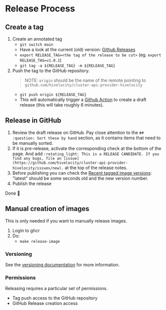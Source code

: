 # Release Process

## Create a tag

1. Create an annotated tag
   - `git switch main`
   - Have a look at the current (old) version: [Github Releases](https://github.com/hivelocity/cluster-api-provider-hivelocity/releases)
   - `export RELEASE_TAG=<the tag of the release to be cut>` (eg. `export RELEASE_TAG=v1.0.1`)
   - `git tag -a ${RELEASE_TAG} -m ${RELEASE_TAG}`
2. Push the tag to the GitHub repository.
   > NOTE: `origin` should be the name of the remote pointing to `github.com/hivelocity/cluster-api-provider-hivelocity`
   - `git push origin ${RELEASE_TAG}`
   - This will automatically trigger a [Github Action](https://github.com/hivelocity/cluster-api-provider-hivelocity/actions) to create a draft release (this will take roughly 6 minutes).

## Release in GitHub

1. Review the draft release on GitHub. Pay close attention to the `## :question: Sort these by hand` section, as it contains items that need to be manually sorted.
1. If it is pre-release, activate the corresponding check at the bottom of the page. And add `:rotating_light: This is a RELEASE CANDIDATE. If you find any bugs, file an [issue](https://github.com/hivelocity/cluster-api-provider-hivelocity/issues/new).` at the top of the release notes.
1. Before publishing you can check the [Recent tagged image versions](https://github.com/hivelocity/cluster-api-provider-hivelocity/pkgs/container/caphv): "latest" should be some seconds old and the new version number.
1. Publish the release

Done 🥳

## Manual creation of images

This is only needed if you want to manually release images.

1. Login to ghcr
2. Do:
   - `make release-image`


### Versioning

See the [versioning documentation](./../../CONTRIBUTING.md#versioning) for more information.

### Permissions

Releasing requires a particular set of permissions.

* Tag push access to the GitHub repository
* GitHub Release creation access
